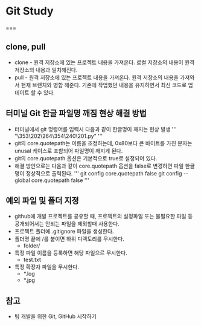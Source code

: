 # Git Study
===

## clone, pull  

* clone - 원격 저장소에 있는 프로젝트 내용을 가져온다. 로컬 저장소의 내용이 원격 저장소의 내용과 일치해진다.
* pull - 원격 저장소에 있는 프로젝트 내용을 가져온다. 원격 저장소의 내용을 가져와서 현재 브랜치와 병합 해준다. 기존에 작업했던 내용을 유지하면서 최신 코드로 업데이트 할 수 있다.

## 터미널 Git 한글 파일명 깨짐 현상 해결 방법

* 터미널에서 git 명령어를 입력시 다음과 같이 한글명이 깨지는 현상 발생
'''
"\353\202\264\354\240\201.py"
'''
* git의 core.quotepath는 이름을 조정하는데, 0x80보다 큰 바이트를 가진 문자는 unusal 케이스로 포함되어 파일명이 깨지게 된다.
* git의 core.quotepath 옵션은 기본적으로 true로 설정되어 있다. 
* 해결 방안으로는 다음과 같이 core.quotepath 옵션을 false로 변경하면 파일 한글명이 정상적으로 출력된다.
'''
git config core.quotepath false
git config --global core.quotepath false
'''

## 예외 파일 및 폴더 지정
* github에 개발 프로젝트를 공유할 때, 프로젝트의 설정파일 또는 불필요한 파일 등 공개되어서는 안되는 파일을 제외할때 사용한다.
* 프로젝트 폴더에 .gitignore 파일을 생성한다.
* 폴더명 끝에 /를 붙이면 하위 디렉토리를 무시한다.
    * folder/
* 특정 파일 이름을 등록하면 해당 파일으르 무시한다.
    * test.txt
* 특정 확장자 파일을 무시한다.
    * *.log
    * *.jpg

## 참고

* 팀 개발을 위한 Git, GitHub 시작하기 